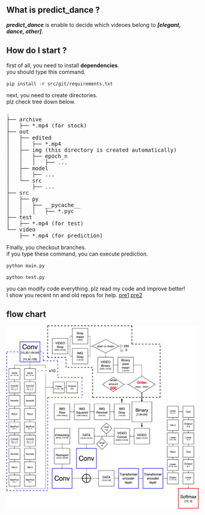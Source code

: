 ## What is predict_dance ?
***predict_dance*** is enable to decide which videoes belong to ***[elegant, dance, other]***.
## How do I start ?
first of all, you need to install **dependencies**.<br>
you should type this command.
```
pip install -r src/git/requirements.txt
```
next, you need to create directories.<br>
plz check tree down below.
<pre>
.
├── archive
│   ├── *.mp4 (for stock)
├── out
│   ├── edited
│   │   ├── *.mp4
│   ├── img (this directory is created automatically)
│   │   ├── epoch_n
│   │   │   ├── ...
│   ├── model
│   │   ├── ...
│   └── src
│       ├── ...
├── src
│   ├── py
│   │   ├── __pycache__
│   │   │   ├── *.pyc
├── test
│   ├── *.mp4 (for test)
└── video
    ├── *.mp4 (for prediction)
</pre>
Finally, you checkout branches.<br>
if you type these command, you can execute prediction.
```
python main.py
```
```
python test.py
```

you can modify code everything. plz read my code and improve better!<br>
I show you recent nn and old repos for help.
[pre1](https://github.com/jasmine-jp/predict_dance)
[pre2](https://github.com/jasmine-jp/predict_dance2)
## flow chart
![flowchart](src/git/flowchart.png)